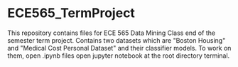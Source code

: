 # ECE565_TermProject
This repository contains files for ECE 565 Data Mining Class end of the semester term project. Contains two datasets which are "Boston Housing" and "Medical Cost Personal Dataset" and their classifier models. To work on them, open .ipynb files open jupyter notebook at the root directory terminal. 
